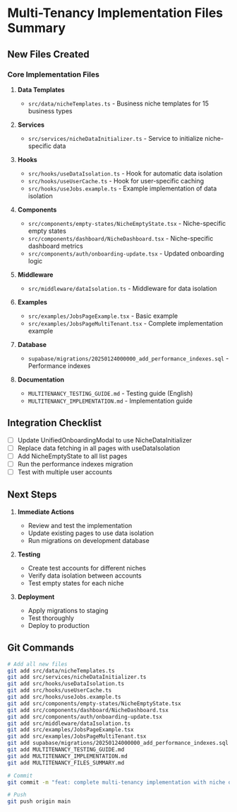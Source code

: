 # Multi-Tenancy Implementation Files Summary

## New Files Created

### Core Implementation Files

1. **Data Templates**
   - `src/data/nicheTemplates.ts` - Business niche templates for 15 business types

2. **Services**
   - `src/services/nicheDataInitializer.ts` - Service to initialize niche-specific data

3. **Hooks**
   - `src/hooks/useDataIsolation.ts` - Hook for automatic data isolation
   - `src/hooks/useUserCache.ts` - Hook for user-specific caching
   - `src/hooks/useJobs.example.ts` - Example implementation of data isolation

4. **Components**
   - `src/components/empty-states/NicheEmptyState.tsx` - Niche-specific empty states
   - `src/components/dashboard/NicheDashboard.tsx` - Niche-specific dashboard metrics
   - `src/components/auth/onboarding-update.tsx` - Updated onboarding logic

5. **Middleware**
   - `src/middleware/dataIsolation.ts` - Middleware for data isolation

6. **Examples**
   - `src/examples/JobsPageExample.tsx` - Basic example
   - `src/examples/JobsPageMultiTenant.tsx` - Complete implementation example

7. **Database**
   - `supabase/migrations/20250124000000_add_performance_indexes.sql` - Performance indexes

8. **Documentation**
   - `MULTITENANCY_TESTING_GUIDE.md` - Testing guide (English)
   - `MULTITENANCY_IMPLEMENTATION.md` - Implementation guide

## Integration Checklist

- [ ] Update UnifiedOnboardingModal to use NicheDataInitializer
- [ ] Replace data fetching in all pages with useDataIsolation
- [ ] Add NicheEmptyState to all list pages
- [ ] Run the performance indexes migration
- [ ] Test with multiple user accounts

## Next Steps

1. **Immediate Actions**
   - Review and test the implementation
   - Update existing pages to use data isolation
   - Run migrations on development database

2. **Testing**
   - Create test accounts for different niches
   - Verify data isolation between accounts
   - Test empty states for each niche

3. **Deployment**
   - Apply migrations to staging
   - Test thoroughly
   - Deploy to production

## Git Commands

```bash
# Add all new files
git add src/data/nicheTemplates.ts
git add src/services/nicheDataInitializer.ts
git add src/hooks/useDataIsolation.ts
git add src/hooks/useUserCache.ts
git add src/hooks/useJobs.example.ts
git add src/components/empty-states/NicheEmptyState.tsx
git add src/components/dashboard/NicheDashboard.tsx
git add src/components/auth/onboarding-update.tsx
git add src/middleware/dataIsolation.ts
git add src/examples/JobsPageExample.tsx
git add src/examples/JobsPageMultiTenant.tsx
git add supabase/migrations/20250124000000_add_performance_indexes.sql
git add MULTITENANCY_TESTING_GUIDE.md
git add MULTITENANCY_IMPLEMENTATION.md
git add MULTITENANCY_FILES_SUMMARY.md

# Commit
git commit -m "feat: complete multi-tenancy implementation with niche onboarding"

# Push
git push origin main
```